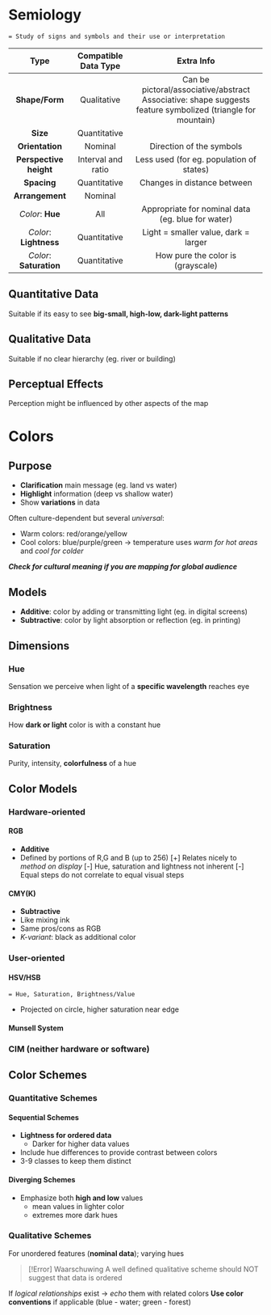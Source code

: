 # Semiology 
	= Study of signs and symbols and their use or interpretation

|          Type           | Compatible Data Type |                                                   Extra Info                                                   |
| :---------------------: | :------------------: | :------------------------------------------------------------------------------------------------------------: |
|     **Shape/Form**      |     Qualitative      | Can be pictoral/associative/abstract<br>Associative: shape suggests feature symbolized (triangle for mountain) |
|        **Size**         |     Quantitative     |                                                                                                                |
|     **Orientation**     |       Nominal        |                                            Direction of the symbols                                            |
| **Perspective height**  |  Interval and ratio  |                                    Less used (for eg. population of states)                                    |
|       **Spacing**       |     Quantitative     |                                          Changes in distance between                                           |
|     **Arrangement**     |       Nominal        |                                                                                                                |
|    *Color*: **Hue**     |         All          |                               Appropriate for nominal data (eg. blue for water)                                |
| *Color*: **Lightness**  |     Quantitative     |                                      Light = smaller value, dark = larger                                      |
| *Color*: **Saturation** |     Quantitative     |                                       How pure the color is (grayscale)                                        |
## Quantitative Data
Suitable if its easy to see **big-small, high-low, dark-light patterns**
## Qualitative Data
Suitable if no clear hierarchy (eg. river or building)
## Perceptual Effects
Perception might be influenced by other aspects of the map
# Colors
## Purpose
- **Clarification** main message (eg. land vs water)
- **Highlight** information (deep vs shallow water)
- Show **variations** in data

Often culture-dependent but several *universal*:
- Warm colors: red/orange/yellow
- Cool colors: blue/purple/green
-> temperature uses *warm for hot areas* and *cool for colder*

***Check for cultural meaning if you are mapping for global audience***
## Models
- **Additive**: color by adding or transmitting light (eg. in digital screens)
- **Subtractive**: color by light absorption or reflection (eg. in printing)
## Dimensions
### Hue
Sensation we perceive when light of a **specific wavelength** reaches eye
### Brightness
How **dark or light** color is with a constant hue
### Saturation
Purity, intensity, **colorfulness** of a hue
## Color Models
### Hardware-oriented
#### RGB
- **Additive**
- Defined by portions of R,G and B (up to 256)
	[+] Relates nicely to *method on display*
	[-] Hue, saturation and lightness not inherent
	[-] Equal steps do not correlate to equal visual steps 
#### CMY(K)
- **Subtractive**
- Like mixing ink
- Same pros/cons as RGB
- *K-variant*: black as additional color
### User-oriented
#### HSV/HSB
	= Hue, Saturation, Brightness/Value
- Projected on circle, higher saturation near edge
#### Munsell System
### CIM (neither hardware or software)

## Color Schemes
### Quantitative Schemes
#### Sequential Schemes
- **Lightness for ordered data**
	- Darker for higher data values
- Include hue differences to provide contrast between colors
- 3-9 classes to keep them distinct
#### Diverging Schemes
- Emphasize both **high and low** values
	- mean values in lighter color
	- extremes more dark hues
### Qualitative Schemes
For unordered features (**nominal data**); varying hues

>[!Error] Waarschuwing
>A well defined qualitative scheme should NOT suggest that data is ordered

If *logical relationships* exist -> *echo* them with related colors
**Use color conventions** if applicable (blue - water; green - forest)
